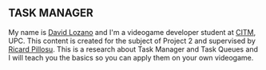 ## TASK MANAGER

My name is [David Lozano](https://github.com/DavidTheMaaster) and I'm a videogame developer student at [CITM](https://www.citm.upc.edu/), UPC. This content is created for the subject of Project 2 and supervised by [Ricard Pillosu](https://es.linkedin.com/in/ricardpillosu).
This is a research about Task Manager and Task Queues and I will teach you the basics so you can apply them on your own videogame. 